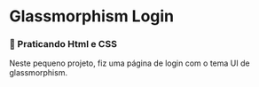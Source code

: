 # Glassmorphism Login
### 🌺 Praticando Html e CSS
Neste pequeno projeto, fiz uma página de login com o tema UI de glassmorphism.
